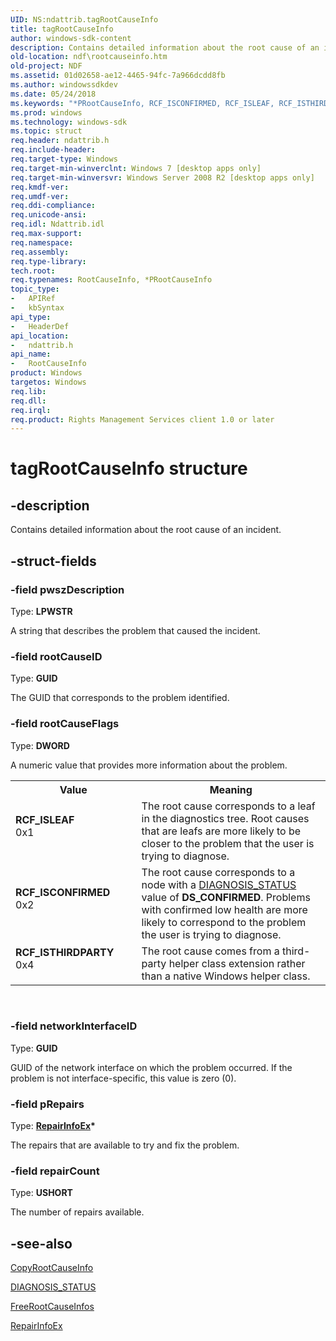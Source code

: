 ```yaml
---
UID: NS:ndattrib.tagRootCauseInfo
title: tagRootCauseInfo
author: windows-sdk-content
description: Contains detailed information about the root cause of an incident.
old-location: ndf\rootcauseinfo.htm
old-project: NDF
ms.assetid: 01d02658-ae12-4465-94fc-7a966dcdd8fb
ms.author: windowssdkdev
ms.date: 05/24/2018
ms.keywords: "*PRootCauseInfo, RCF_ISCONFIRMED, RCF_ISLEAF, RCF_ISTHIRDPARTY, RootCauseInfo, RootCauseInfo structure [NDF], ndattrib/RootCauseInfo, ndf.rootcauseinfo, tagRootCauseInfo"
ms.prod: windows
ms.technology: windows-sdk
ms.topic: struct
req.header: ndattrib.h
req.include-header: 
req.target-type: Windows
req.target-min-winverclnt: Windows 7 [desktop apps only]
req.target-min-winversvr: Windows Server 2008 R2 [desktop apps only]
req.kmdf-ver: 
req.umdf-ver: 
req.ddi-compliance: 
req.unicode-ansi: 
req.idl: Ndattrib.idl
req.max-support: 
req.namespace: 
req.assembly: 
req.type-library: 
tech.root: 
req.typenames: RootCauseInfo, *PRootCauseInfo
topic_type:
-	APIRef
-	kbSyntax
api_type:
-	HeaderDef
api_location:
-	ndattrib.h
api_name:
-	RootCauseInfo
product: Windows
targetos: Windows
req.lib: 
req.dll: 
req.irql: 
req.product: Rights Management Services client 1.0 or later
---
```


# tagRootCauseInfo structure


## -description


Contains detailed information about the root cause of an incident.


## -struct-fields




### -field pwszDescription

Type: <b>LPWSTR</b>

A string that describes the problem that caused the incident.


### -field rootCauseID

Type: <b>GUID</b>

The GUID that corresponds to the problem identified.


### -field rootCauseFlags

Type: <b>DWORD</b>

A numeric value that provides more information about the problem.

<table>
<tr>
<th>Value</th>
<th>Meaning</th>
</tr>
<tr>
<td width="40%"><a id="RCF_ISLEAF"></a><a id="rcf_isleaf"></a><dl>
<dt><b>RCF_ISLEAF</b></dt>
<dt>0x1</dt>
</dl>
</td>
<td width="60%">
The root cause corresponds to a leaf in the diagnostics tree. Root causes that are leafs are more likely to be closer to the problem that the user is trying to diagnose. 

</td>
</tr>
<tr>
<td width="40%"><a id="RCF_ISCONFIRMED"></a><a id="rcf_isconfirmed"></a><dl>
<dt><b>RCF_ISCONFIRMED</b></dt>
<dt>0x2</dt>
</dl>
</td>
<td width="60%">
The root cause corresponds to a node with a <a href="https://msdn.microsoft.com/2ad72ac5-3f33-4206-be39-1cfe11ee840d">DIAGNOSIS_STATUS</a> value of <b>DS_CONFIRMED</b>. Problems with confirmed low health are more likely to correspond to the problem the user is trying to diagnose. 

</td>
</tr>
<tr>
<td width="40%"><a id="RCF_ISTHIRDPARTY"></a><a id="rcf_isthirdparty"></a><dl>
<dt><b>RCF_ISTHIRDPARTY</b></dt>
<dt>0x4</dt>
</dl>
</td>
<td width="60%">
The root cause comes from a third-party helper class extension rather than a native Windows helper class.

</td>
</tr>
</table>
 


### -field networkInterfaceID

Type: <b>GUID</b>

GUID of the network interface on which the problem occurred. If the problem is not interface-specific, this value is zero (0).  


### -field pRepairs

Type: <b><a href="https://msdn.microsoft.com/9357f463-946c-47ad-bb8d-ff9de210e7e1">RepairInfoEx</a>*</b>

The repairs that are available to try and fix the problem.


### -field repairCount

Type: <b>USHORT</b>

The number of repairs available. 


## -see-also




<a href="https://msdn.microsoft.com/6bcd1341-657a-40c1-bebd-1c0f780ae337">CopyRootCauseInfo</a>



<a href="https://msdn.microsoft.com/2ad72ac5-3f33-4206-be39-1cfe11ee840d">DIAGNOSIS_STATUS</a>



<a href="https://msdn.microsoft.com/b45fa432-0db4-470b-80ce-ae25c33f88d6">FreeRootCauseInfos</a>



<a href="https://msdn.microsoft.com/9357f463-946c-47ad-bb8d-ff9de210e7e1">RepairInfoEx</a>
 

 

